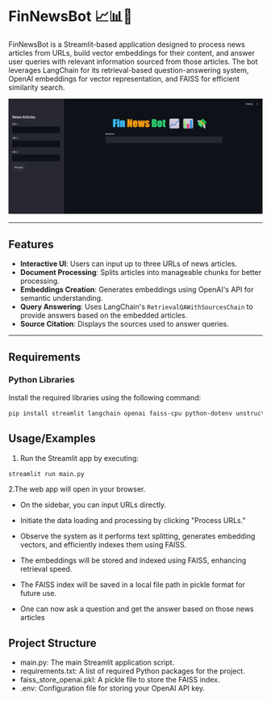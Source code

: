 # FinNewsBot 📈📊💸

FinNewsBot is a Streamlit-based application designed to process news articles from URLs, build vector embeddings for their content, and answer user queries with relevant information sourced from those articles. The bot leverages LangChain for its retrieval-based question-answering system, OpenAI embeddings for vector representation, and FAISS for efficient similarity search.

![](Screen.png)

---

## **Features**
- **Interactive UI**: Users can input up to three URLs of news articles.
- **Document Processing**: Splits articles into manageable chunks for better processing.
- **Embeddings Creation**: Generates embeddings using OpenAI's API for semantic understanding.
- **Query Answering**: Uses LangChain's `RetrievalQAWithSourcesChain` to provide answers based on the embedded articles.
- **Source Citation**: Displays the sources used to answer queries.

---

## **Requirements**
### **Python Libraries**
Install the required libraries using the following command:

```bash
pip install streamlit langchain openai faiss-cpu python-dotenv unstructured

```
## Usage/Examples

1. Run the Streamlit app by executing:
```bash
streamlit run main.py

```

2.The web app will open in your browser.

- On the sidebar, you can input URLs directly.

- Initiate the data loading and processing by clicking "Process URLs."

- Observe the system as it performs text splitting, generates embedding vectors, and efficiently indexes them using FAISS.

- The embeddings will be stored and indexed using FAISS, enhancing retrieval speed.

- The FAISS index will be saved in a local file path in pickle format for future use.
- One can now ask a question and get the answer based on those news articles

## Project Structure

- main.py: The main Streamlit application script.
- requirements.txt: A list of required Python packages for the project.
- faiss_store_openai.pkl: A pickle file to store the FAISS index.
- .env: Configuration file for storing your OpenAI API key.